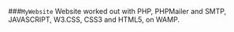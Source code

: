 ###`MyWebsite`
Website worked out with PHP, PHPMailer and SMTP, JAVASCRIPT, W3.CSS, CSS3 and HTML5, on WAMP.
